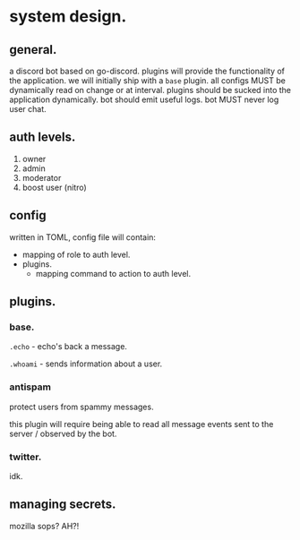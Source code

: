 # system design.

## general.

a discord bot based on go-discord. plugins will provide the functionality of the application. we will initially ship with a `base` plugin. all configs MUST be dynamically read on change or at interval. plugins should be sucked into the application dynamically. bot should emit useful logs. bot MUST never log user chat.

## auth levels.

1. owner
1. admin
1. moderator
1. boost user (nitro)

## config

written in TOML, config file will contain:

- mapping of role to auth level.
- plugins.
  - mapping command to action to auth level.

## plugins.

### base.

`.echo` - echo's back a message.

`.whoami` - sends information about a user.

### antispam

protect users from spammy messages.

this plugin will require being able to read all message events sent to the server / observed by the bot.

### twitter.

idk.

## managing secrets.

mozilla sops? AH?!
